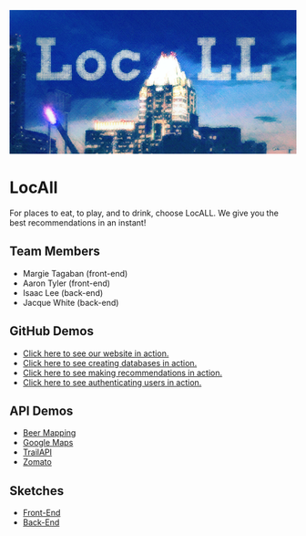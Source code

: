 ![LocALL](assets/images/locall_splash.png?raw=true)
# LocAll
For places to eat, to play, and to drink, choose LocALL. We give you the best recommendations in an instant!

## Team Members
- Margie Tagaban (front-end)
- Aaron Tyler (front-end)
- Isaac Lee (back-end)
- Jacque White (back-end)

## GitHub Demos
- [Click here to see our website in action.](https://ijlee2.github.io/LocAll/)
- [Click here to see creating databases in action.](https://ijlee2.github.io/LocAll/admin/create_databases_nofirebase.html)
- [Click here to see making recommendations in action.](https://ijlee2.github.io/LocAll/admin/display_recommendations.html)
- [Click here to see authenticating users in action.](https://ijlee2.github.io/LocAll/admin/authenticate_users.html)

## API Demos
- [Beer Mapping](https://ijlee2.github.io/LocAll/api_demos/beer_mapping.html)
- [Google Maps](https://ijlee2.github.io/LocAll/api_demos/google_maps.html)
- [TrailAPI](https://ijlee2.github.io/LocAll/api_demos/trail_api.html)
- [Zomato](https://ijlee2.github.io/LocAll/api_demos/zomato.html)

## Sketches
- [Front-End](https://raw.githubusercontent.com/ijlee2/LocAll/master/sketches/front_end.jpg)
- [Back-End](https://raw.githubusercontent.com/ijlee2/LocAll/master/sketches/back_end.jpg)
